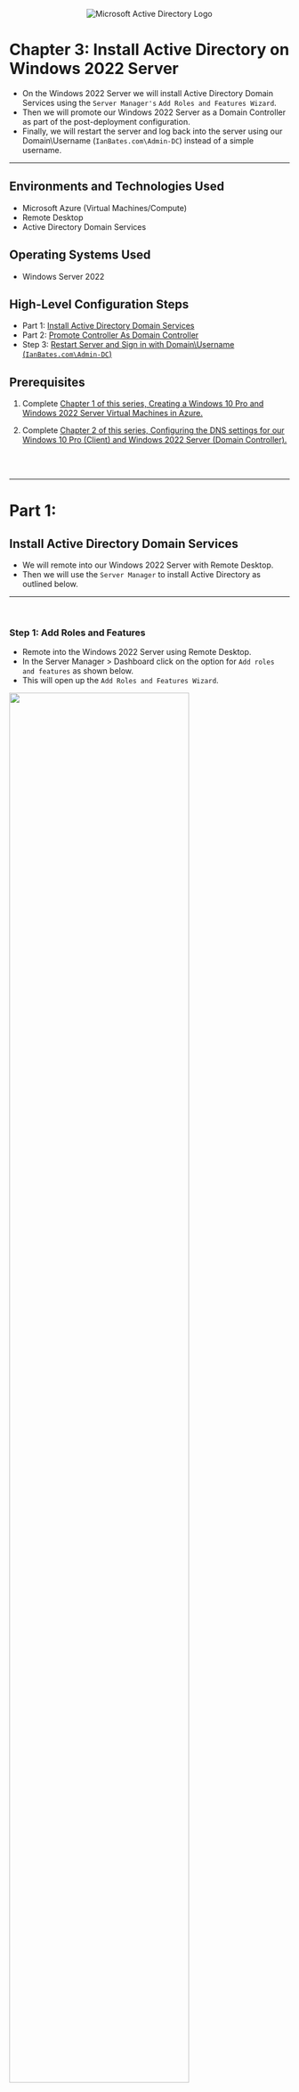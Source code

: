 <p align="center">
<img src="https://github.com/user-attachments/assets/21fe72e9-5880-4222-9f1c-9f03d8b0a315" alt="Microsoft Active Directory Logo"/>
</p>

<!--
<img src="https://github.com/user-attachments/assets/21fe72e9-5880-4222-9f1c-9f03d8b0a315" height="30%" width="30%"/>
-->

# Chapter 3: Install Active Directory on Windows 2022 Server

- On the Windows 2022 Server we will install Active Directory Domain Services using the `Server Manager's` `Add Roles and Features Wizard`.
- Then we will promote our Windows 2022 Server as a Domain Controller as part of the post-deployment configuration.
- Finally, we will restart the server and log back into the server using our Domain\Username (`IanBates.com\Admin-DC`) instead of a simple username.

---

<h2>Environments and Technologies Used</h2>

- Microsoft Azure (Virtual Machines/Compute)
- Remote Desktop
- Active Directory Domain Services

<h2>Operating Systems Used </h2>

- Windows Server 2022


<h2>High-Level Configuration Steps</h2>

- Part 1: [Install Active Directory Domain Services](https://github.com/ian-bates-it/Install-Active-Directory-on-Windows-2022-Server?tab=readme-ov-file#install-active-directory-domain-services)
- Part 2: [Promote Controller As Domain Controller](https://github.com/ian-bates-it/Install-Active-Directory-on-Windows-2022-Server?tab=readme-ov-file#promote-controller-as-domain-controller)
- Step 3: [Restart Server and Sign in with Domain\Username (`IanBates.com\Admin-DC`)](https://github.com/ian-bates-it/Install-Active-Directory-on-Windows-2022-Server?tab=readme-ov-file#restart-server-and-sign-in-with-domainusername-ianbatescomadmin-dc)



<h2>Prerequisites</h2>

1. Complete [Chapter 1 of this series, Creating a Windows 10 Pro and Windows 2022 Server Virtual Machines in Azure.](https://github.com/ian-bates-it/Azure-Virtual-Machine-Setup)

2. Complete [Chapter 2 of this series, Configuring the DNS settings for our Windows 10 Pro (Client) and Windows 2022 Server (Domain Controller).](https://github.com/ian-bates-it/Azure-Controller-Client-Configuration)




<br />
<br />

---

<h1>Part 1:</h1>

<h2>Install Active Directory Domain Services</h2>

- We will remote into our Windows 2022 Server with Remote Desktop.
- Then we will use the `Server Manager` to install Active Directory as outlined below.

---
<br />

<h3>Step 1: Add Roles and Features </h3>

- Remote into the Windows 2022 Server using Remote Desktop.
- In the Server Manager > Dashboard click on the option for `Add roles and features` as shown below.
- This will open up the `Add Roles and Features Wizard`.


<img src="https://github.com/user-attachments/assets/f009f313-d990-4967-85c3-2e8912a52d39" height="80%" width="80%" />


---
<br />

<h3>Use the Add Roles and Features Wizard</h3>


---
<br />
<h4>Before You Begin Tab</h4>

- Click the `Next` Button to continue

  <img src="https://github.com/user-attachments/assets/1be9d660-d6f5-4bf9-998a-353e5264fd0a" height="80%" width="80%" />


---
<br />
<h4>Installation Type</h4>

- Select `Role-based or feature-based installation` as shown below.

  <img src="https://github.com/user-attachments/assets/16b7e287-370d-4362-8d3a-46eb424b735c" height="80%" width="80%" />


---
<br />
<h4>Server Selection</h4>


- The only server option should be our Azure Windows 2022 Server.
- Click `Next` to continue as shown below.

  <img src="https://github.com/user-attachments/assets/a26fa7bf-fb49-46fc-bfa5-7a9b953b2c70" height="80%" width="80%" />




---
<br />
<h3>Server Roles</h3>

- Select the `Active Directory Domain Services` as shown below.


  <img src="https://github.com/user-attachments/assets/d5e122d7-3020-4fc5-9794-3e04f7f3eeeb" height="80%" width="80%" />



<br />
<br />
- Accept the pop-up box as shown below.
- Click `Add Features`.


  <img src="https://github.com/user-attachments/assets/4e7b1c10-e4e3-4ff6-95ba-8bb17f35bc50" height="50%" width="50%" />



---
<br />
<h3>Features</h3>

- Accept the default features and click `Next` as shown below.


  <img src="https://github.com/user-attachments/assets/ac71ec87-eb29-4071-9579-f735d9d33a69" height="80%" width="80%" />




---
<br />
<h3>Active Directory Domain Services</h3>

- Active Directory Domain Services stores information about users, computers, and other devices on the network.
- Review the message and click `Next` to continue.


  <img src="https://github.com/user-attachments/assets/f5da0087-03fc-4876-a800-1cf112dae7d5" height="80%" width="80%" />



---
<br />
<h3>Confirmation</h3>


- Review the confirmation of the roles, role services and features to be installed on our Windows 2022 Server.

1. Click the `Restart the destination server automatically if required` check box.
2. Click `Yes` to the restart notification pop-up menu.
3. Click `Install` to complete the installation as shown below.

  <img src="https://github.com/user-attachments/assets/bad9c85d-cd9b-4fa5-90b1-b65fdc356754" height="80%" width="80%" />



---
<br />
<h4>AD Roles and Features Installation Complete</h4>

- After the installation is complete, click the `Close` button and restart your Windows 2022 Server.

  <img src="https://github.com/user-attachments/assets/ddba9c59-450e-4e87-8a8f-e3de898bdaab" height="80%" width="80%" />


<br />
<br />

---

<h1>Part 2:</h1>

<h2>Promote Controller as Domain Controller</h2>

<!--
(4:13)
-->

- Active directory is installed, but it is not yet set up as a domain controller. 
- So now we will configure our Windows 2022 Server as a domain controller in a new forest. 


- Remote back into the Windows 2022 Server and log in with your administrator account.
- In the Server Manager Dashboard, click the flag with a warning sign.
- Select the link `Promote this server to a domain controller` as shown below.


  <img src="https://github.com/user-attachments/assets/312c346f-1dce-44ae-8842-8aeda7077bfb" height="60%" width="60%" />



---
<br />
<h3>Deployment Configuration</h3>

1. Click the option for `Add a new forest`
2. Enter in any domain name. I used `IanBates.com`
3. Click the `Next` button as shown below.

  <img src="https://github.com/user-attachments/assets/d909bedc-afc7-4129-b635-4f83704e2a3e" height="60%" width="60%" />


---
<br />
<h3>Domain Controller Options</h3>

- Leave all the default options selected.
- Add a password for the <b>Directory Services Restore Mode (DSRM)</b>.
- Click `Next` as shown below.

  <img src="https://github.com/user-attachments/assets/6f44ee6e-745d-49ec-bd6c-8689fe12afe7" height="60%" width="60%" />


---
<br />
<h3>DNS Options</h3>

- Uncheck the `Create DNS delegation` checkbox.
- Click `Next` as shown below.

  <img src="https://github.com/user-attachments/assets/330c5a1c-2773-42c4-9797-5bf2651962b7" height="60%" width="60%" />


---
<br />
<h3>Additional Options</h3>

- You can adjust your NetBIOS name.
- By default, the Active Directory configuration wizard will use your domain name before the domain extension.
- Here, I went with `IANBATES` as my NetBIOS name.
- Click `Next` to continue.

  <img src="https://github.com/user-attachments/assets/70fb9431-3618-49c1-b52a-e8b3f4bb139f" height="80%" width="80%" />


---
<br />
<h3>Paths</h3>

- Accept the default paths for the `Database folder`, `Log files folder` and `SYSVOL folder` and click `Next` as shown below.

  <img src="https://github.com/user-attachments/assets/beff2c08-f5e7-4a6d-a5b2-4bc97da0a861" height="60%" width="60%" />


---
<br />
<h3>Review Options</h3>

- Review your selections.
- Click `Next` to continue.


  <img src="https://github.com/user-attachments/assets/2d48310d-f02a-4f9b-bbbd-cf58de9ba296" height="60%" width="60%" />



---
<br />
<h3>Prerequisites Check</h3>

- Prerequisites need to be validated before Active Directory Domain Services can be installed on our Windows 2022 Server.
- After the prerequisites check is completed, select `Install` to continue as shown below.

  <img src="https://github.com/user-attachments/assets/78a1b435-2db9-4ee2-a12f-0b737ec9d2fd" height="80%" width="80%" />


<br />
<br />

---

<h1>Part 3:</h1>

<h2>Restart Server and Sign in with Domain\Username (`IanBates.com\Admin-DC`)</h2>


---
<br />
<h3>Restart Windows 2022 Server</h3>

- After installation is complete, the Windows 2022 Server needs to be restarted.
- Accept the notifications and let the server restart. This will disconnect your remote desktop connection.

  <img src="https://github.com/user-attachments/assets/f1026da9-c028-4a68-b7af-cf26c22e04ba" height="80%" width="80%" />


---
<br />
<h3>Sign Back Into Windows 2022 Server with your new Domain</h3>


- Because our Windows 2022 Server is now a Domain Controller, we have to specify the context to which we want to log into from the Remote Desktop client.
- The user accounts exist in a domain.
- So now we have to specify the domain name that we added as the domain controller above.
- In this example, my domain is `IanBates.com` and my administrator username is `Admin-DC`.
- So in my Remote Desktop client, I will enter `IanBates.com\Admin-DC` into the User name field as shown below.

  <img src="https://github.com/user-attachments/assets/002ed335-7a7c-4337-b9ef-6477fe9b8280" height="40%" width="40%" />




